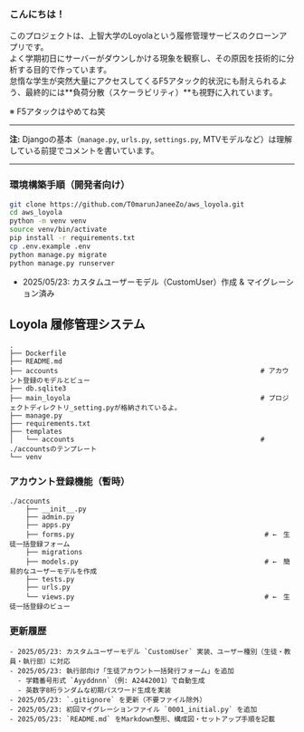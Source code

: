### こんにちは！

このプロジェクトは、上智大学のLoyolaという履修管理サービスのクローンアプリです。  
よく学期初日にサーバーがダウンしかける現象を観察し、その原因を技術的に分析する目的で作っています。  
怠惰な学生が突然大量にアクセスしてくるF5アタック的状況にも耐えられるよう、最終的には**負荷分散（スケーラビリティ）**も視野に入れています。

※ F5アタックはやめてね笑

---

**注:** Djangoの基本（`manage.py`, `urls.py`, `settings.py`, MTVモデルなど）は理解している前提でコメントを書いています。

---

### 環境構築手順（開発者向け）
~~~zsh
git clone https://github.com/T0marunJaneeZo/aws_loyola.git
cd aws_loyola
python -m venv venv
source venv/bin/activate
pip install -r requirements.txt
cp .env.example .env
python manage.py migrate
python manage.py runserver
~~~

- 2025/05/23: カスタムユーザーモデル（CustomUser）作成 & マイグレーション済み

## Loyola 履修管理システム
~~~zsh:tree
.
├── Dockerfile
├── README.md
├── accounts                                                  # アカウント登録のモデルとビュー
├── db.sqlite3
├── main_loyola                                               # プロジェクトディレクトリ_setting.pyが格納されているよ。
├── manage.py
├── requirements.txt
├── templates
│   └── accounts                                              # ./accountsのテンプレート
└── venv      
~~~                                                    

###     アカウント登録機能（暫時）

~~~zsh:tree
./accounts
    ├── __init__.py
    ├── admin.py
    ├── apps.py
    ├── forms.py                                               # ←　生徒一括登録フォーム
    ├── migrations
    ├── models.py                                              # ←　簡易的なユーザーモデルを作成
    ├── tests.py  
    ├── urls.py                                                 
    └── views.py                                               # ←　生徒一括登録のビュー
~~~

###     更新履歴

~~~
- 2025/05/23: カスタムユーザーモデル `CustomUser` 実装、ユーザー種別（生徒・教員・執行部）に対応
- 2025/05/23: 執行部向け「生徒アカウント一括発行フォーム」を追加
  - 学籍番号形式 `Ayyddnnn`（例: A2442001）で自動生成
  - 英数字8桁ランダムな初期パスワード生成を実装
- 2025/05/23: `.gitignore` を更新（不要ファイル除外）
- 2025/05/23: 初回マイグレーションファイル `0001_initial.py` を追加
- 2025/05/23: `README.md` をMarkdown整形、構成図・セットアップ手順を記載
~~~